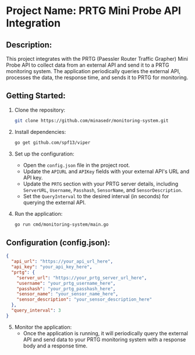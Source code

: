 # Project Name: PRTG Mini Probe API Integration

## Description:

This project integrates with the PRTG (Paessler Router Traffic Grapher) Mini Probe API to collect data from an external API and send it to a PRTG monitoring system. The application periodically queries the external API, processes the data, the response time, and sends it to PRTG for monitoring.

## Getting Started:

1. Clone the repository:

   ```bash
   git clone https://github.com/minasedr/monitoring-system.git
   ```

2. Install dependencies:

   ```bash
   go get github.com/spf13/viper
   ```

3. Set up the configuration:

   - Open the `config.json` file in the project root.
   - Update the `APIURL` and `APIKey` fields with your external API's URL and API key.
   - Update the `PRTG` section with your PRTG server details, including `ServerURL`, `Username`, `Passhash`, `SensorName`, and `SensorDescription`.
   - Set the `QueryInterval` to the desired interval (in seconds) for querying the external API.

4. Run the application:
   ```bash
   go run cmd/monitoring-system/main.go
   ```

## Configuration (config.json):

```json
{
  "api_url": "https://your_api_url_here",
  "api_key": "your_api_key_here",
  "prtg": {
    "server_url": "https://your_prtg_server_url_here",
    "username": "your_prtg_username_here",
    "passhash": "your_prtg_passhash_here",
    "sensor_name": "your_sensor_name_here",
    "sensor_description": "your_sensor_description_here"
  },
  "query_interval": 3
}
```

5. Monitor the application:
   - Once the application is running, it will periodically query the external API and send data to your PRTG monitoring system with a response body and a response time.
